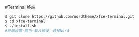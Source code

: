 #Terminal 终端
```bash
$ git clone https://github.com/nordtheme/xfce-terminal.git
$ cd xfce-terminal
$ ./install.sh
#终端设置-颜色-载入预设，选择Nord
```